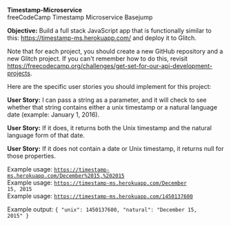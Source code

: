 <b>Timestamp-Microservice</b><br>
freeCodeCamp Timestamp Microservice Basejump

<b>Objective:</b> Build a full stack JavaScript app that is functionally similar to this: https://timestamp-ms.herokuapp.com/ and deploy it to Glitch.

Note that for each project, you should create a new GitHub repository and a new Glitch project. If you can't remember how to do this, revisit https://freecodecamp.org/challenges/get-set-for-our-api-development-projects.

Here are the specific user stories you should implement for this project:

<b>User Story:</b> I can pass a string as a parameter, and it will check to see whether that string contains either a unix timestamp or a natural language date (example: January 1, 2016).

<b>User Story:</b> If it does, it returns both the Unix timestamp and the natural language form of that date.

<b>User Story:</b> If it does not contain a date or Unix timestamp, it returns null for those properties.

Example usage: <code>https://timestamp-ms.herokuapp.com/December%2015,%202015</code><br>
Example usage: <code>https://timestamp-ms.herokuapp.com/December 15, 2015</code><br>
Example usage: <code>https://timestamp-ms.herokuapp.com/1450137600</code><br>

Example output: <code>{ "unix": 1450137600, "natural": "December 15, 2015" }</code>